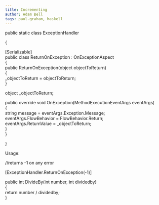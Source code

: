 ```yaml
---
title: Incrementing
author: Adam Bell
tags: paul-graham, haskell
---
```

public static class ExceptionHandler

{

[Serializable]  
 public class ReturnOnException : OnExceptionAspect  
 {  
 public ReturnOnException(object objectToReturn)  
 {  
 _objectToReturn = objectToReturn;  
 }  

 object _objectToReturn;  

 public override void OnException(MethodExecutionEventArgs eventArgs)  
 {  
 string message = eventArgs.Exception.Message;  
 eventArgs.FlowBehavior = FlowBehavior.Return;  
 eventArgs.ReturnValue = _objectToReturn;  
 }  
 }

}

Usage:

//returns -1 on any error

[ExceptionHandler.ReturnOnException(-1)]

public int DivideBy(int number, int dividedby)  
{  
return number / dividedby;  
 }

